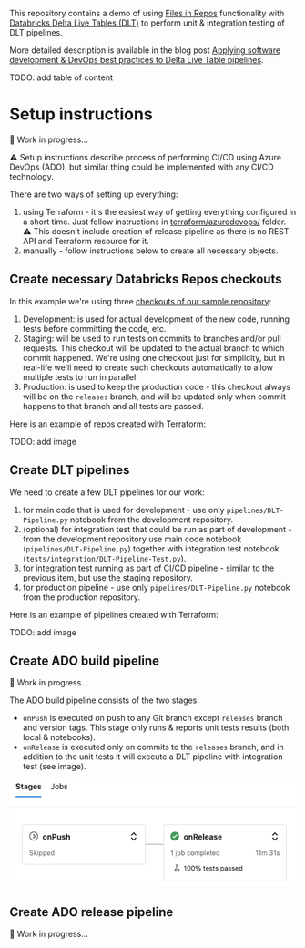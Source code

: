This repository contains a demo of using [Files in Repos](https://docs.databricks.com/repos/work-with-notebooks-other-files.html#work-with-python-and-r-modules) functionality with [Databricks Delta Live Tables (DLT)](https://docs.databricks.com/workflows/delta-live-tables/index.html) to perform unit & integration testing of DLT pipelines.

More detailed description is available in the blog post [Applying software development & DevOps best practices to Delta Live Table pipelines](https://www.databricks.com/blog/applying-software-development-devops-best-practices-delta-live-table-pipelines). 

TODO: add table of content

# Setup instructions

:construction: Work in progress...

:warning: Setup instructions describe process of performing CI/CD using Azure DevOps (ADO), but similar thing could be implemented with any CI/CD technology.

There are two ways of setting up everything:

1. using Terraform - it's the easiest way of getting everything configured in a short time.  Just follow instructions in [terraform/azuredevops/](terraform/azuredevops/) folder.  :warning: This doesn't include creation of release pipeline as there is no REST API and Terraform resource for it.
2. manually - follow instructions below to create all necessary objects.


## Create necessary Databricks Repos checkouts

In this example we're using three [checkouts of our sample repository](https://docs.databricks.com/repos/git-operations-with-repos.html#add-a-repo-connected-to-a-remote-repo):

1. Development: is used for actual development of the new code, running tests before committing the code, etc.
1. Staging: will be used to run tests on commits to branches and/or pull requests.  This checkout will be updated to the actual branch to which commit happened.  We're using one checkout just for simplicity, but in real-life we'll need to create such checkouts automatically to allow multiple tests to run in parallel. 
1. Production: is used to keep the production code - this checkout always will be on the `releases` branch, and will be updated only when commit happens to that branch and all tests are passed.

Here is an example of repos created with Terraform:

TODO: add image



## Create DLT pipelines

We need to create a few DLT pipelines for our work:

1. for main code that is used for development - use only `pipelines/DLT-Pipeline.py` notebook from the development repository.
1. (optional) for integration test that could be run as part of development - from the development repository use main code notebook (`pipelines/DLT-Pipeline.py`) together with integration test notebook (`tests/integration/DLT-Pipeline-Test.py`).
1. for integration test running as part of CI/CD pipeline - similar to the previous item, but use the staging repository.
1. for production pipeline - use only `pipelines/DLT-Pipeline.py` notebook from the production repository.

Here is an example of pipelines created with Terraform:

TODO: add image


## Create ADO build pipeline

:construction: Work in progress...

The ADO build pipeline consists of the two stages:

- `onPush` is executed on push to any Git branch except `releases` branch and version tags.  This stage only runs & reports unit tests results (both local & notebooks).
- `onRelease` is executed only on commits to the `releases` branch, and in addition to the unit tests it will execute a DLT pipeline with integration test (see image).

![Stages of ADO build pipeline](images/cicd-stages.png)



## Create ADO release pipeline

:construction: Work in progress...


